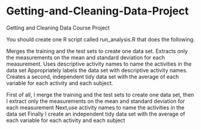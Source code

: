 # Getting-and-Cleaning-Data-Project


Getting and Cleaning Data
Course Project

You should create one R script called run_analysis.R that does the following.

Merges the training and the test sets to create one data set.
Extracts only the measurements on the mean and standard deviation for each measurement.
Uses descriptive activity names to name the activities in the data set
Appropriately labels the data set with descriptive activity names.
Creates a second, independent tidy data set with the average of each variable for each activity and each subject.


First of all, I merge the training and the test sets to create one data set, then I extract only the measurements on the mean 
and standard deviation for each measurement
Next,use activity names to name the activities in the data set
Finally I create an independent tidy data set with the average of each variable for each activity and each subject
